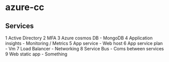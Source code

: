 # azure-cc

## Services
1 Active Directory
2 MFA
3 Azure cosmos DB       - MongoDB
4 Application insights  - Monitoring / Metrics
5 App service           - Web host
6 App service plan      - Vm
7 Load Balancer         - Networking
8 Service Bus           - Coms between services
9 Web static app        - Something 